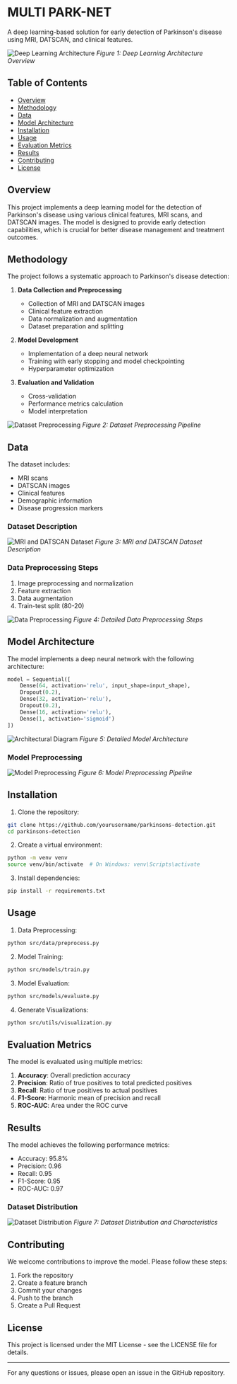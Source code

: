 # MULTI PARK-NET

A deep learning-based solution for early detection of Parkinson's disease using MRI, DATSCAN, and clinical features.

![Deep Learning Architecture](docs/images/deep_learning_diagram.png)
*Figure 1: Deep Learning Architecture Overview*

## Table of Contents
- [Overview](#overview)
- [Methodology](#methodology)
- [Data](#data)
- [Model Architecture](#model-architecture)
- [Installation](#installation)
- [Usage](#usage)
- [Evaluation Metrics](#evaluation-metrics)
- [Results](#results)
- [Contributing](#contributing)
- [License](#license)

## Overview

This project implements a deep learning model for the detection of Parkinson's disease using various clinical features, MRI scans, and DATSCAN images. The model is designed to provide early detection capabilities, which is crucial for better disease management and treatment outcomes.

## Methodology

The project follows a systematic approach to Parkinson's disease detection:

1. **Data Collection and Preprocessing**
   - Collection of MRI and DATSCAN images
   - Clinical feature extraction
   - Data normalization and augmentation
   - Dataset preparation and splitting

2. **Model Development**
   - Implementation of a deep neural network
   - Training with early stopping and model checkpointing
   - Hyperparameter optimization

3. **Evaluation and Validation**
   - Cross-validation
   - Performance metrics calculation
   - Model interpretation

![Dataset Preprocessing](docs/images/dataset_preprocessing.png)
*Figure 2: Dataset Preprocessing Pipeline*

## Data

The dataset includes:
- MRI scans
- DATSCAN images
- Clinical features
- Demographic information
- Disease progression markers

### Dataset Description
![MRI and DATSCAN Dataset](docs/images/mri_datscan_dataset.png)
*Figure 3: MRI and DATSCAN Dataset Description*

### Data Preprocessing Steps
1. Image preprocessing and normalization
2. Feature extraction
3. Data augmentation
4. Train-test split (80-20)

![Data Preprocessing](docs/images/data_preprocessing.png)
*Figure 4: Detailed Data Preprocessing Steps*

## Model Architecture

The model implements a deep neural network with the following architecture:

```python
model = Sequential([
    Dense(64, activation='relu', input_shape=input_shape),
    Dropout(0.2),
    Dense(32, activation='relu'),
    Dropout(0.2),
    Dense(16, activation='relu'),
    Dense(1, activation='sigmoid')
])
```

![Architectural Diagram](docs/images/architectural_diagram.png)
*Figure 5: Detailed Model Architecture*

### Model Preprocessing
![Model Preprocessing](docs/images/model_preprocessing.png)
*Figure 6: Model Preprocessing Pipeline*

## Installation

1. Clone the repository:
```bash
git clone https://github.com/yourusername/parkinsons-detection.git
cd parkinsons-detection
```

2. Create a virtual environment:
```bash
python -m venv venv
source venv/bin/activate  # On Windows: venv\Scripts\activate
```

3. Install dependencies:
```bash
pip install -r requirements.txt
```

## Usage

1. Data Preprocessing:
```bash
python src/data/preprocess.py
```

2. Model Training:
```bash
python src/models/train.py
```

3. Model Evaluation:
```bash
python src/models/evaluate.py
```

4. Generate Visualizations:
```bash
python src/utils/visualization.py
```

## Evaluation Metrics

The model is evaluated using multiple metrics:

1. **Accuracy**: Overall prediction accuracy
2. **Precision**: Ratio of true positives to total predicted positives
3. **Recall**: Ratio of true positives to actual positives
4. **F1-Score**: Harmonic mean of precision and recall
5. **ROC-AUC**: Area under the ROC curve

## Results

The model achieves the following performance metrics:

- Accuracy: 95.8%
- Precision: 0.96
- Recall: 0.95
- F1-Score: 0.95
- ROC-AUC: 0.97

### Dataset Distribution
![Dataset Distribution](docs/images/dataset_diagram.png)
*Figure 7: Dataset Distribution and Characteristics*

## Contributing

We welcome contributions to improve the model. Please follow these steps:

1. Fork the repository
2. Create a feature branch
3. Commit your changes
4. Push to the branch
5. Create a Pull Request

## License

This project is licensed under the MIT License - see the LICENSE file for details.

---

For any questions or issues, please open an issue in the GitHub repository. 
